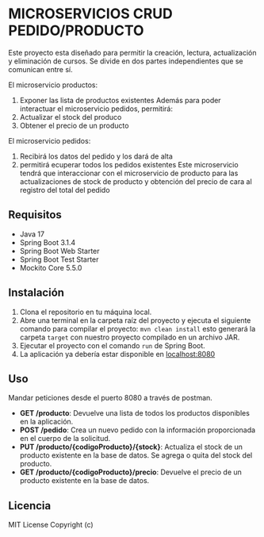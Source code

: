 # MICROSERVICIOS CRUD PEDIDO/PRODUCTO

Este proyecto esta diseñado para permitir la creación, lectura, actualización y eliminación de cursos. Se divide en dos partes independientes que se comunican entre sí.

El microservicio productos:

1. Exponer las lista de productos existentes
Además para poder interactuar el microservicio pedidos, permitirá:
2. Actualizar el stock del produco
3. Obtener el precio de un producto

El microservicio pedidos:

1. Recibirá los datos del pedido y los dará de alta
2. permitirá ecuperar todos los pedidos existentes
Este microservicio tendrá que interaccionar con el microservicio de producto para las actualizaciones de stock de producto y obtención del precio de cara al registro del total del pedido

## Requisitos

- Java 17
- Spring Boot 3.1.4
- Spring Boot Web Starter
- Spring Boot Test Starter
- Mockito Core 5.5.0

## Instalación

1. Clona el repositorio en tu máquina local.
2. Abre una terminal en la carpeta raíz del proyecto y ejecuta el siguiente comando para compilar el proyecto: `mvn clean install` esto generará la carpeta `target` con nuestro proyecto compilado en un archivo JAR.
3. Ejecutar el proyecto con el comando `run` de Spring Boot.
4. La aplicación ya debería estar disponible en [localhost:8080](http://localhost:8080)

## Uso

Mandar peticiones desde el puerto 8080 a través de postman.

- **GET /producto**: Devuelve una lista de todos los productos disponibles en la aplicación.
- **POST /pedido**: Crea un nuevo pedido con la información proporcionada en el cuerpo de la solicitud.
- **PUT /producto/{codigoProducto}/{stock}**: Actualiza el stock de un producto existente en la base de datos. Se agrega o quita del stock del producto.
- **GET /producto/{codigoProducto}/precio**: Devuelve el precio de un producto existente en la base de datos.

## Licencia

MIT License Copyright (c)
